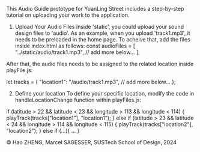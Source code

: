 This Audio Guide prototype for YuanLing Street includes a step-by-step tutorial on uploading your work to the application.

1. Upload Your Audio Files
Inside 'static', you could upload your sound design files to 'audio'. As an example, when you upload 'track1.mp3', it needs to be preloaded in the home page. To acheive that, add the files inside index.html as follows:
    const audioFiles = [
    "../static/audio/track1.mp3",
    // add more below...
    ];

After that, the audio files needs to be assigned to the related location inside playFile.js:

let tracks = {
    "location1": "/audio/track1.mp3",
    // add more below...
};

2. Define your location
To define your specific location, modify the code in handleLocationChange function within playFiles.js:    

if (latitude > 22 && latitude < 23 && longitude > 113 && longitude < 114) {
        playTrack(tracks["location1"], "location1");
    } else if (latitude > 23 && latitude < 24 && longitude > 114 && longitude < 115) {
        playTrack(tracks["location2"], "location2");
    } else if (...){
        ...
    }


© Hao ZHENG, Marcel SAGESSER, SUSTech School of Design, 2024

